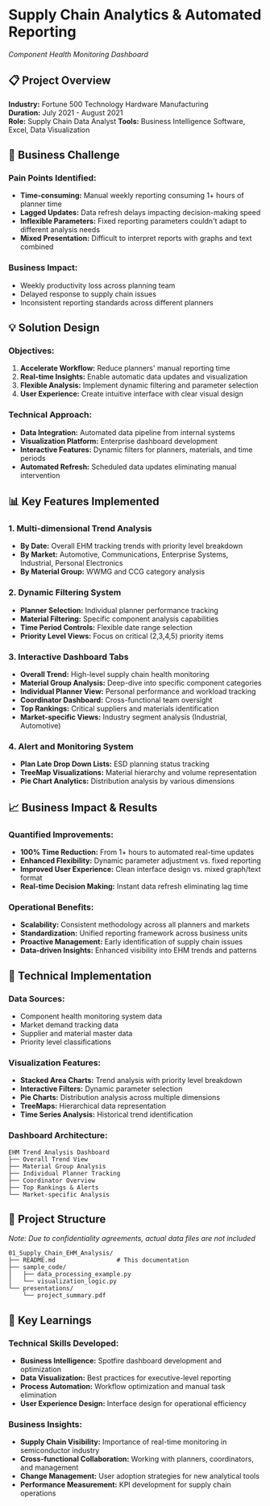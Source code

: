 # Supply Chain Analytics & Automated Reporting
*Component Health Monitoring Dashboard*

## 📋 Project Overview

**Industry:** Fortune 500 Technology Hardware Manufacturing  
**Duration:** July 2021 - August 2021  
**Role:** Supply Chain Data Analyst
**Tools:** Business Intelligence Software, Excel, Data Visualization  

## 🎯 Business Challenge

### Pain Points Identified:
- **Time-consuming:** Manual weekly reporting consuming 1+ hours of planner time
- **Lagged Updates:** Data refresh delays impacting decision-making speed  
- **Inflexible Parameters:** Fixed reporting parameters couldn't adapt to different analysis needs
- **Mixed Presentation:** Difficult to interpret reports with graphs and text combined

### Business Impact:
- Weekly productivity loss across planning team
- Delayed response to supply chain issues
- Inconsistent reporting standards across different planners

## 💡 Solution Design

### Objectives:
1. **Accelerate Workflow:** Reduce planners' manual reporting time
2. **Real-time Insights:** Enable automatic data updates and visualization  
3. **Flexible Analysis:** Implement dynamic filtering and parameter selection
4. **User Experience:** Create intuitive interface with clear visual design

### Technical Approach:
- **Data Integration:** Automated data pipeline from internal systems
- **Visualization Platform:** Enterprise dashboard development
- **Interactive Features:** Dynamic filters for planners, materials, and time periods
- **Automated Refresh:** Scheduled data updates eliminating manual intervention

## 📊 Key Features Implemented

### 1. **Multi-dimensional Trend Analysis**
- **By Date:** Overall EHM tracking trends with priority level breakdown
- **By Market:** Automotive, Communications, Enterprise Systems, Industrial, Personal Electronics
- **By Material Group:** WWMG and CCG category analysis

### 2. **Dynamic Filtering System**
- **Planner Selection:** Individual planner performance tracking
- **Material Filtering:** Specific component analysis capabilities
- **Time Period Controls:** Flexible date range selection
- **Priority Level Views:** Focus on critical (2,3,4,5) priority items

### 3. **Interactive Dashboard Tabs**
- **Overall Trend:** High-level supply chain health monitoring
- **Material Group Analysis:** Deep-dive into specific component categories  
- **Individual Planner View:** Personal performance and workload tracking
- **Coordinator Dashboard:** Cross-functional team oversight
- **Top Rankings:** Critical suppliers and materials identification
- **Market-specific Views:** Industry segment analysis (Industrial, Automotive)

### 4. **Alert and Monitoring System**
- **Plan Late Drop Down Lists:** ESD planning status tracking
- **TreeMap Visualizations:** Material hierarchy and volume representation
- **Pie Chart Analytics:** Distribution analysis by various dimensions

## 📈 Business Impact & Results

### Quantified Improvements:
- **100% Time Reduction:** From 1+ hours to automated real-time updates
- **Enhanced Flexibility:** Dynamic parameter adjustment vs. fixed reporting
- **Improved User Experience:** Clean interface design vs. mixed graph/text format
- **Real-time Decision Making:** Instant data refresh eliminating lag time

### Operational Benefits:
- **Scalability:** Consistent methodology across all planners and markets
- **Standardization:** Unified reporting framework across business units
- **Proactive Management:** Early identification of supply chain issues
- **Data-driven Insights:** Enhanced visibility into EHM trends and patterns

## 🔧 Technical Implementation

### Data Sources:
- Component health monitoring system data
- Market demand tracking data
- Supplier and material master data
- Priority level classifications

### Visualization Features:
- **Stacked Area Charts:** Trend analysis with priority level breakdown
- **Interactive Filters:** Dynamic parameter selection
- **Pie Charts:** Distribution analysis across multiple dimensions
- **TreeMaps:** Hierarchical data representation
- **Time Series Analysis:** Historical trend identification

### Dashboard Architecture:
```
EHM Trend Analysis Dashboard
├── Overall Trend View
├── Material Group Analysis
├── Individual Planner Tracking
├── Coordinator Overview
├── Top Rankings & Alerts
└── Market-specific Analysis
```

## 📁 Project Structure
*Note: Due to confidentiality agreements, actual data files are not included*

```
01_Supply_Chain_EHM_Analysis/
├── README.md                 # This documentation
├── sample_code/
│   ├── data_processing_example.py
│   └── visualization_logic.py
└── presentations/
    └── project_summary.pdf
```

## 🎯 Key Learnings

### Technical Skills Developed:
- **Business Intelligence:** Spotfire dashboard development and optimization
- **Data Visualization:** Best practices for executive-level reporting
- **Process Automation:** Workflow optimization and manual task elimination
- **User Experience Design:** Interface design for operational efficiency

### Business Insights:
- **Supply Chain Visibility:** Importance of real-time monitoring in semiconductor industry
- **Cross-functional Collaboration:** Working with planners, coordinators, and management
- **Change Management:** User adoption strategies for new analytical tools
- **Performance Measurement:** KPI development for supply chain operations

